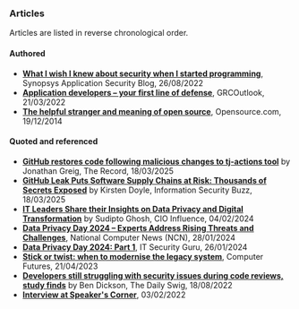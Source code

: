 ### Articles

Articles are listed in reverse chronological order.

#### Authored
- **[What I wish I knew about security when I started programming](https://www.synopsys.com/blogs/software-security/security-basics-for-developers/)**, Synopsys Application Security Blog, 26/08/2022
- **[Application developers – your first line of defense](https://grcoutlook.com/application-developers-your-first-line-of-defense/)**, GRCOutlook, 21/03/2022
- **[The helpful stranger and meaning of open source](https://opensource.com/life/14/12/the-meaning-of-open-source)**, Opensource.com, 19/12/2014

#### Quoted and referenced
- **[GitHub restores code following malicious changes to tj-actions tool](https://therecord.media/github-restores-code-malicious-tj-actions-changes)** by Jonathan Greig, The Record, 18/03/2025
- **[GitHub Leak Puts Software Supply Chains at Risk: Thousands of Secrets Exposed](https://informationsecuritybuzz.com/github-leak-software-supply-chain-risk/)** by Kirsten Doyle, Information Security Buzz, 18/03/2025
- **[IT Leaders Share their Insights on Data Privacy and Digital Transformation](https://cioinfluence.com/infosec/it-leaders-share-their-insights-on-data-privacy-and-digital-transformation/)** by Sudipto Ghosh, CIO Influence, 04/02/2024
- **[Data Privacy Day 2024 – Experts Address Rising Threats and Challenges](https://www.ncnonline.net/data-privacy-day-2024-experts-address-rising-threats-and-challenges/)**, National Computer News (NCN), 28/01/2024
- **[Data Privacy Day 2024: Part 1](https://www.itsecurityguru.org/2024/01/26/data-privacy-day-2024-part-1/)**, IT Security Guru, 26/01/2024
- **[Stick or twist: when to modernise the legacy system](https://www.computerfutures.com/en-gb/knowledge-hub/software-mobile-engineering/stick-or-twist-when-to-modernise-the-legacy-system)**, Computer Futures, 21/04/2023
- **[Developers still struggling with security issues during code reviews, study finds](https://portswigger.net/daily-swig/developers-still-struggling-with-security-issues-during-code-reviews-study-finds)** by Ben Dickson, The Daily Swig, 18/08/2022
- **[Interview at Speaker's Corner](https://eventible.com/learning/speakers-corner-featuring-allon-mureinik-senior-manager-at-synopsys-inc)**, 03/02/2022
